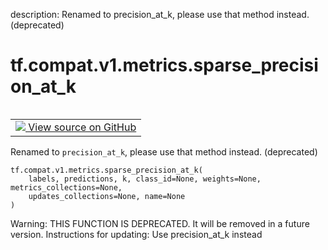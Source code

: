 description: Renamed to precision_at_k, please use that method instead. (deprecated)

<div itemscope itemtype="http://developers.google.com/ReferenceObject">
<meta itemprop="name" content="tf.compat.v1.metrics.sparse_precision_at_k" />
<meta itemprop="path" content="Stable" />
</div>

# tf.compat.v1.metrics.sparse_precision_at_k

<!-- Insert buttons and diff -->

<table class="tfo-notebook-buttons tfo-api nocontent" align="left">
<td>
  <a target="_blank" href="https://github.com/tensorflow/tensorflow/blob/r2.3/tensorflow/python/ops/metrics_impl.py#L3515-L3534">
    <img src="https://www.tensorflow.org/images/GitHub-Mark-32px.png" />
    View source on GitHub
  </a>
</td>
</table>



Renamed to `precision_at_k`, please use that method instead. (deprecated)

<pre class="devsite-click-to-copy prettyprint lang-py tfo-signature-link">
<code>tf.compat.v1.metrics.sparse_precision_at_k(
    labels, predictions, k, class_id=None, weights=None, metrics_collections=None,
    updates_collections=None, name=None
)
</code></pre>



<!-- Placeholder for "Used in" -->

Warning: THIS FUNCTION IS DEPRECATED. It will be removed in a future version.
Instructions for updating:
Use precision_at_k instead